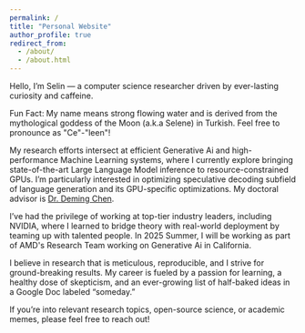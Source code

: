 ```yaml
---
permalink: /
title: "Personal Website"
author_profile: true
redirect_from: 
  - /about/
  - /about.html
---
```


Hello, I’m Selin — a computer science researcher driven by ever-lasting curiosity and caffeine.

Fun Fact: My name means strong flowing water and is derived from the mythological goddess of the Moon (a.k.a Selene) in Turkish. Feel free to pronounce as "Ce"-"leen"!

My research efforts intersect at efficient Generative Ai and high-performance Machine Learning systems, where I currently explore bringing state-of-the-art Large Language Model inference to resource-constrained GPUs. I’m particularly interested in optimizing speculative decoding subfield of language generation and its GPU-specific optimizations. My doctoral advisor is [Dr. Deming Chen](https://dchen.ece.illinois.edu/). 

I’ve had the privilege of working at top-tier industry leaders, including NVIDIA, where I learned to bridge theory with real-world deployment by teaming up with talented people. In 2025 Summer, I will be working as part of AMD's Research Team working on Generative Ai in California.

I believe in research that is meticulous, reproducible, and I strive for ground-breaking results. My career is fueled by a passion for learning, a healthy dose of skepticism, and an ever-growing list of half-baked ideas in a Google Doc labeled “someday.”

If you’re into relevant research topics, open-source science, or academic memes, please feel free to reach out!


